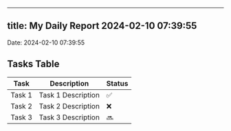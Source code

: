
---
title: My Daily Report 2024-02-10 07:39:55
---

Date: 2024-02-10 07:39:55

## Tasks Table

| Task | Description | Status |
|------|-------------|--------|
| Task 1 | Task 1 Description | ✅ |
| Task 2 | Task 2 Description | ❌ |
| Task 3 | Task 3 Description | 🔜 |
